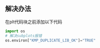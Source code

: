 ## 解决办法

在plt代码块之前添加以下代码
```python
import os
# 解决subplots报错
os.environ["KMP_DUPLICATE_LIB_OK"]="TRUE"

```
